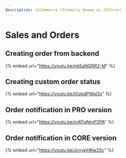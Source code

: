 ```yaml
---
description: J2Commerce (formerly known as J2Store)
---
```


# Sales and Orders

## Creating order from backend

{% embed url="https://youtu.be/nkEaNQRR2-M" %}

## Creating custom order status

{% embed url="https://youtu.be/iOzkdPWpl2s" %}

## Order notification in PRO version

{% embed url="https://youtu.be/rcKFqNmP2PA" %}

## Order notification in CORE version

{% embed url="https://youtu.be/JcyypHRw25c" %}
